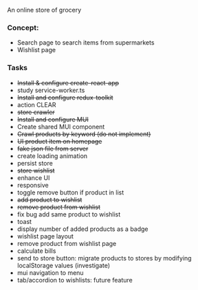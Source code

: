 An online store of grocery

### Concept:

- Search page to search items from supermarkets
- Wishlist page


### Tasks

- ~~Install & configure create-react-app~~
- study service-worker.ts
- ~~Install and configure redux-toolkit~~
- action CLEAR
- ~~store crawler~~
- ~~Install and configure MUI~~
- Create shared MUI component
- ~~Crawl products by keyword (do not implement)~~
- ~~UI product item on homepage~~
- ~~fake json file from server~~
- create loading animation
- persist store
- ~~store wishlist~~
- enhance UI
- responsive
- toggle remove button if product in list
- ~~add product to wishlist~~
- ~~remove product from wishlist~~
- fix bug add same product to wishlist
- toast
- display number of added products as a badge
- wishlist page layout
- remove product from wishlist page
- calculate bills
- send to store button: migrate products to stores by modifying localStorage values (investigate)
- mui navigation to menu
- tab/accordion to wishlists: future feature
